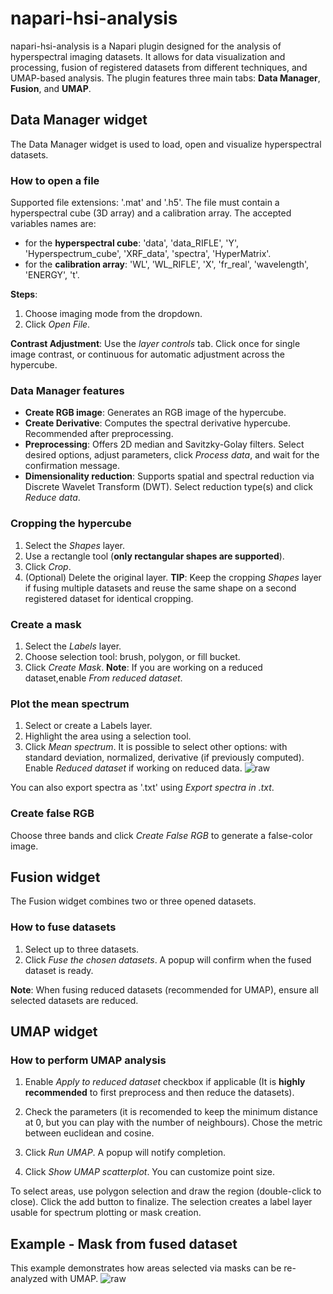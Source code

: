 # napari-hsi-analysis

napari-hsi-analysis is a Napari plugin designed for the analysis of hyperspectral imaging datasets. It allows for data visualization and processing, fusion of registered datasets from different techniques, and UMAP-based analysis.
The plugin features three main tabs: **Data Manager**, **Fusion**, and **UMAP**.

## Data Manager widget
The Data Manager widget is used to load, open and visualize hyperspectral datasets.

### How to open a file
Supported file extensions: '.mat' and '.h5'. The file must contain a hyperspectral cube (3D array) and a calibration array.
The accepted variables names are:
- for the **hyperspectral cube**: 'data', 'data_RIFLE', 'Y', 'Hyperspectrum_cube', 'XRF_data', 'spectra', 'HyperMatrix'.
- for the **calibration array**: 'WL', 'WL_RIFLE', 'X', 'fr_real', 'wavelength', 'ENERGY', 't'.

**Steps**:
1. Choose imaging mode from the dropdown.
2. Click *Open File*.

**Contrast Adjustment**: Use the *layer controls* tab. Click once for single image contrast, or continuous for automatic adjustment across the hypercube.

### Data Manager features
- **Create RGB image**: Generates an RGB image of the hypercube.
- **Create Derivative**: Computes the spectral derivative hypercube. Recommended after preprocessing.
- **Preprocessing**: Offers 2D median and Savitzky-Golay filters. Select desired options, adjust parameters, click *Process data*, and wait for the confirmation message.
- **Dimensionality reduction**: Supports spatial and spectral reduction via Discrete Wavelet Transform (DWT). Select reduction type(s) and click *Reduce data*.

### Cropping the hypercube
1. Select the *Shapes* layer.
2. Use a rectangle tool (**only rectangular shapes are supported**).
3. Click *Crop*.
4. (Optional) Delete the original layer.
**TIP**: Keep the cropping *Shapes* layer if fusing multiple datasets and reuse the same shape on a second registered dataset for identical cropping.


### Create a mask
1. Select the *Labels* layer.
2. Choose selection tool: brush, polygon, or fill bucket.
3. Click *Create Mask*.
**Note**: If you are working on a reduced dataset,enable *From reduced dataset*.


### Plot the mean spectrum
1. Select or create a Labels layer.
2. Highlight the area using a selection tool.
3. Click *Mean spectrum*.
It is possible to select other options: with standard deviation, normalized, derivative (if previously computed).
Enable *Reduced dataset* if working on reduced data.
![raw](https://github.com/alessiadb/napari-hsi-analysis/blob/main/images/MeanSpectrum_GIF.gif)

You can also export spectra as '.txt' using *Export spectra in .txt*.

### Create false RGB
Choose three bands and click *Create False RGB* to generate a false-color image.


## Fusion widget
The Fusion widget combines two or three opened datasets.

### How to fuse datasets
1. Select up to three datasets.
2. Click *Fuse the chosen datasets*. A popup will confirm when the fused dataset is ready.

**Note**: When fusing reduced datasets (recommended for UMAP), ensure all selected datasets are reduced.


## UMAP widget

### How to perform UMAP analysis
1. Enable *Apply to reduced dataset* checkbox if applicable (It is **highly recommended** to first preprocess and then reduce the datasets).

2. Check the parameters (it is recomended to keep the minimum distance at 0, but you can play with the number of neighbours). Chose the metric between euclidean and cosine.

3. Click *Run UMAP*. A popup will notify completion.

4. Click *Show UMAP scatterplot*. You can customize point size.

To select areas, use polygon selection and draw the region (double-click to close). Click the add button to finalize.
The selection creates a label layer usable for spectrum plotting or mask creation.


## Example - Mask from fused dataset
This example demonstrates how areas selected via masks can be re-analyzed with UMAP.
![raw](https://github.com/alessiadb/napari-hsi-analysis/blob/main/images/MASK_GIF.gif)
